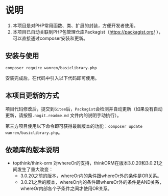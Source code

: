 # 说明

1. 本项目是对PHP常用函数、类、扩展的封装，方便开发者使用。
2. 本项目已自动关联到PHP包管理仓库Packagist（https://packagist.org/ ），可以直接通过composer安装和更新。

## 安装与使用

```
composer require wanren/basiclibrary.php
```

安装完成后，在代码中引入以下代码即可使用。

## 本项目更新的方式

项目代码修改后，提交到`Gitee`后，`Packagist`会检测并自动更新（如果没有自动更新，请按照`.nogit.readme.md`
文件内的说明手动执行）。

第三方项目使用以下命令即可获得最新版本的功能：`composer update wanren/basiclibrary.php`。

## 依赖库的版本说明
- topthink/think-orm 对whereOr的支持，thinkORM在版本3.0.20和3.0.21之间发生了重大改变：
  - 3.0.20之前的版本，whereOr内的条件跟whereOr外的条件是OR关系。
  - 3.0.21之后的版本，whereOr内的条件跟whereOr外的条件是AND关系，whereOr内部各个子条件之间才使用OR关系。
